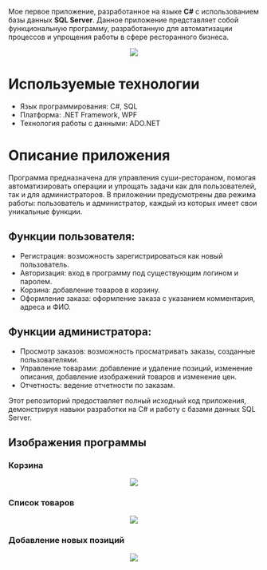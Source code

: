 Мое первое приложение, разработанное на языке **C#** с использованием базы данных **SQL Server**. 
Данное приложение представляет собой функциональную программу, разработанную для автоматизации процессов и упрощения работы в сфере ресторанного бизнеса.

<p align="center">
  <img src="https://i.ibb.co/PMFFvZM/start-window.png">
</p>

# Используемые технологии
- Язык программирования: C#, SQL
- Платформа: .NET Framework, WPF
- Технология работы с данными: ADO.NET

# Описание приложения
Программа предназначена для управления суши-рестораном, помогая автоматизировать операции и упрощать задачи как для пользователей, так и для администраторов. В приложении предусмотрены два режима работы: пользователь и администратор, каждый из которых имеет свои уникальные функции.

## Функции пользователя:
- Регистрация: возможность зарегистрироваться как новый пользователь.
- Авторизация: вход в программу под существующим логином и паролем.
- Корзина: добавление товаров в корзину.
- Оформление заказа: оформление заказа с указанием комментария, адреса и ФИО.

## Функции администратора:
- Просмотр заказов: возможность просматривать заказы, созданные пользователями.
- Управление товарами: добавление и удаление позиций, изменение описания, добавление изображений товаров и изменение цен.
- Отчетность: ведение отчетности по заказам.

Этот репозиторий предоставляет полный исходный код приложения, демонстрируя навыки разработки на C# и работу с базами данных SQL Server.

## Изображения программы

### Корзина
<p align="center">
  <img src="https://i.ibb.co/N7vpZMp/basket-window.png">
</p>

### Список товаров
<p align="center">
  <img src="https://i.ibb.co/4stgGFs/main-window.png">
</p>

### Добавление новых позиций
<p align="center">
  <img src="https://i.ibb.co/smS2tgT/setup-window.png">
</p>


